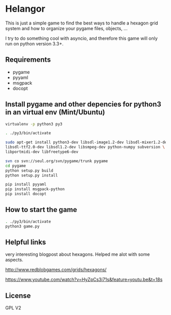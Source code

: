 Helangor
========

This is just a simple game to find the best ways to handle a hexagon grid
system and how to organize your pygame files, objects, ...

I try to do something cool with asyncio, and therefore this game will only
run on python version 3.3+.

Requirements
------------

- pygame
- pyyaml
- msgpack
- docopt


Install pygame and other depencies for python3 in an virtual env (Mint/Ubuntu)
------------------------------------------------------------------------------

```bash
virtualenv -p python3 py3

. ./py3/bin/activate

sudo apt-get install python3-dev libsdl-image1.2-dev libsdl-mixer1.2-dev \
libsdl-ttf2.0-dev libsdl1.2-dev libsmpeg-dev python-numpy subversion \
libportmidi-dev libfreetype6-dev

svn co svn://seul.org/svn/pygame/trunk pygame
cd pygame
python setup.py build
python setup.py install

pip install pyyaml
pip install msgpack-python
pip install docopt
```

How to start the game
---------------------

```bash
. ./py3/bin/activate
python3 game.py
```

Helpful links
-------------

very interesting blogpost about hexagons. Helped me alot with some aspects.

http://www.redblobgames.com/grids/hexagons/

https://www.youtube.com/watch?v=HyZpCs3i71s&feature=youtu.be&t=18s

License
-------

GPL V2
